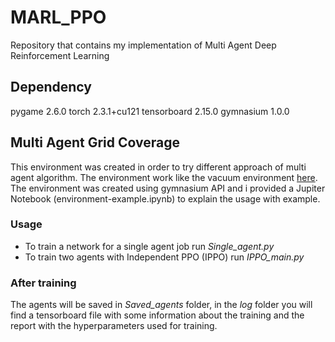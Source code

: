 # MARL_PPO

Repository that contains my implementation of Multi Agent Deep Reinforcement Learning

## Dependency

pygame 2.6.0
torch  2.3.1+cu121
tensorboard 2.15.0
gymnasium 1.0.0

## Multi Agent Grid Coverage

This environment was created in order to try different approach of multi agent algorithm. The environment work like the vacuum environment [here](https://youtu.be/qgb0gyrpiGk).
The environment was created using gymnasium API and i provided a Jupiter Notebook (environment-example.ipynb) to explain the usage with example.

### Usage

* To train a network for a single agent job run *Single_agent.py*
* To train two agents with Independent PPO (IPPO) run *IPPO_main.py*

### After training

The agents will be saved in *Saved_agents* folder, in the *log* folder you will find a tensorboard file with some information about the training and the report with the hyperparameters used for training.